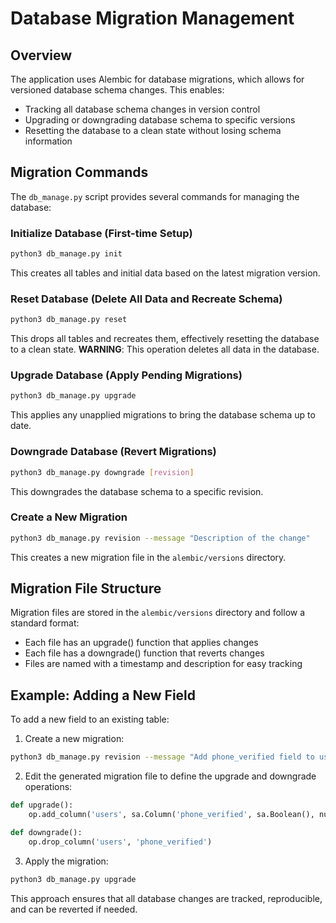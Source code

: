 # Database Migration Management

## Overview
The application uses Alembic for database migrations, which allows for versioned database schema changes. This enables:
- Tracking all database schema changes in version control
- Upgrading or downgrading database schema to specific versions
- Resetting the database to a clean state without losing schema information

## Migration Commands

The `db_manage.py` script provides several commands for managing the database:

### Initialize Database (First-time Setup)
```bash
python3 db_manage.py init
```
This creates all tables and initial data based on the latest migration version.

### Reset Database (Delete All Data and Recreate Schema)
```bash
python3 db_manage.py reset
```
This drops all tables and recreates them, effectively resetting the database to a clean state.
**WARNING**: This operation deletes all data in the database.

### Upgrade Database (Apply Pending Migrations)
```bash
python3 db_manage.py upgrade
```
This applies any unapplied migrations to bring the database schema up to date.

### Downgrade Database (Revert Migrations)
```bash
python3 db_manage.py downgrade [revision]
```
This downgrades the database schema to a specific revision.

### Create a New Migration
```bash
python3 db_manage.py revision --message "Description of the change"
```
This creates a new migration file in the `alembic/versions` directory.

## Migration File Structure
Migration files are stored in the `alembic/versions` directory and follow a standard format:
- Each file has an upgrade() function that applies changes
- Each file has a downgrade() function that reverts changes
- Files are named with a timestamp and description for easy tracking

## Example: Adding a New Field
To add a new field to an existing table:

1. Create a new migration:
```bash
python3 db_manage.py revision --message "Add phone_verified field to users"
```

2. Edit the generated migration file to define the upgrade and downgrade operations:
```python
def upgrade():
    op.add_column('users', sa.Column('phone_verified', sa.Boolean(), nullable=False, server_default='false'))

def downgrade():
    op.drop_column('users', 'phone_verified')
```

3. Apply the migration:
```bash
python3 db_manage.py upgrade
```

This approach ensures that all database changes are tracked, reproducible, and can be reverted if needed.

